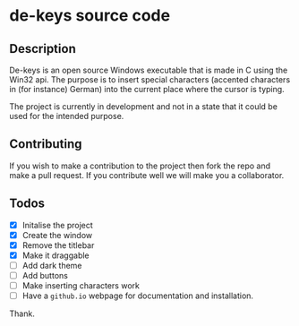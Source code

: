 # de-keys source code

## Description

De-keys is an open source Windows executable that is made in C using the Win32 api. The purpose is to insert special characters (accented characters in (for instance) German) into the current place where the cursor is typing. 

The project is currently in development and not in a state that it could be used for the intended purpose.

## Contributing

If you wish to make a contribution to the project then fork the repo and make a pull request. If you contribute well we will make you a collaborator.

## Todos

- [x] Initalise the project
- [x] Create the window
- [x] Remove the titlebar
- [x] Make it draggable
- [ ] Add dark theme
- [ ] Add buttons
- [ ] Make inserting characters work
- [ ] Have a `github.io` webpage for documentation and installation.

Thank.
